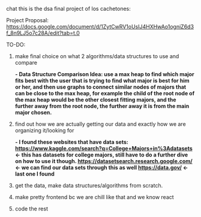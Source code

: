 chat this is the dsa final project of los cachetones:

Project Proposal:
https://docs.google.com/document/d/1ZytCwRV1oUsIJ4HXHwAo1ogniZ6d3f_8n9LJ5o7c28A/edit?tab=t.0

TO-DO:

1. make final choice on what 2 algorithms/data structures to use and compare

   **- Data Structure Comparison Idea: use a max heap to find which major fits best with the user that is trying to find what major is best for him or her, and then use graphs to connect similar nodes of majors that can be close to the max heap, for example the child of the root node of the max heap would be the other closest fitting majors, and the further away from the root node, the further away it is from the main major chosen.**
     
2. find out how we are actually getting our data and exactly how we are organizing it/looking for

    **- I found these websites that have data sets:
         https://www.kaggle.com/search?q=College+Majors+in%3Adatasets <- this has datasets for college majors, still have to do a further dive on how to use it though.
         https://datasetsearch.research.google.com/ <- we can find our data sets through this as well
         https://data.gov/ <- last one I found**
        

4. get the data, make data structures/algorithms from scratch.
5. make pretty frontend bc we are chill like that and we know react
6. code the rest
